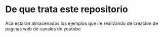 # De que trata este repositorio
Aca estaran almacenados los ejemplos que ire realizando de creacion de paginas web de canales de youtube
